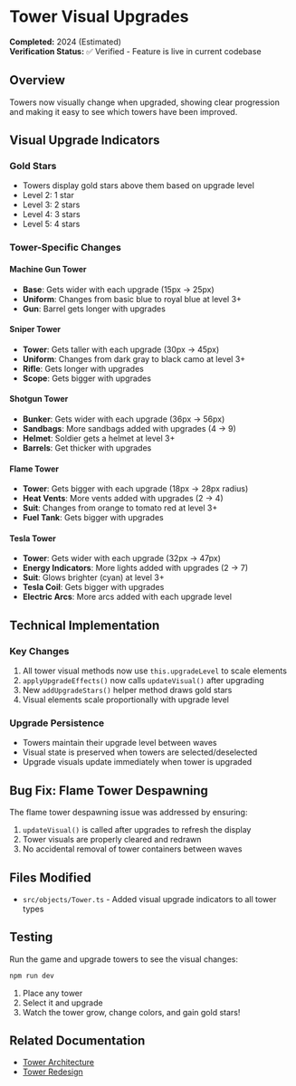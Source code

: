 # Tower Visual Upgrades

**Completed:** 2024 (Estimated)  
**Verification Status:** ✅ Verified - Feature is live in current codebase

## Overview

Towers now visually change when upgraded, showing clear progression and making it easy to see which towers have been improved.

## Visual Upgrade Indicators

### Gold Stars

- Towers display gold stars above them based on upgrade level
- Level 2: 1 star
- Level 3: 2 stars
- Level 4: 3 stars
- Level 5: 4 stars

### Tower-Specific Changes

#### Machine Gun Tower

- **Base**: Gets wider with each upgrade (15px → 25px)
- **Uniform**: Changes from basic blue to royal blue at level 3+
- **Gun**: Barrel gets longer with upgrades

#### Sniper Tower

- **Tower**: Gets taller with each upgrade (30px → 45px)
- **Uniform**: Changes from dark gray to black camo at level 3+
- **Rifle**: Gets longer with upgrades
- **Scope**: Gets bigger with upgrades

#### Shotgun Tower

- **Bunker**: Gets wider with each upgrade (36px → 56px)
- **Sandbags**: More sandbags added with upgrades (4 → 9)
- **Helmet**: Soldier gets a helmet at level 3+
- **Barrels**: Get thicker with upgrades

#### Flame Tower

- **Tower**: Gets bigger with each upgrade (18px → 28px radius)
- **Heat Vents**: More vents added with upgrades (2 → 4)
- **Suit**: Changes from orange to tomato red at level 3+
- **Fuel Tank**: Gets bigger with upgrades

#### Tesla Tower

- **Tower**: Gets wider with each upgrade (32px → 47px)
- **Energy Indicators**: More lights added with upgrades (2 → 7)
- **Suit**: Glows brighter (cyan) at level 3+
- **Tesla Coil**: Gets bigger with upgrades
- **Electric Arcs**: More arcs added with each upgrade level

## Technical Implementation

### Key Changes

1. All tower visual methods now use `this.upgradeLevel` to scale elements
2. `applyUpgradeEffects()` now calls `updateVisual()` after upgrading
3. New `addUpgradeStars()` helper method draws gold stars
4. Visual elements scale proportionally with upgrade level

### Upgrade Persistence

- Towers maintain their upgrade level between waves
- Visual state is preserved when towers are selected/deselected
- Upgrade visuals update immediately when tower is upgraded

## Bug Fix: Flame Tower Despawning

The flame tower despawning issue was addressed by ensuring:

1. `updateVisual()` is called after upgrades to refresh the display
2. Tower visuals are properly cleared and redrawn
3. No accidental removal of tower containers between waves

## Files Modified

- `src/objects/Tower.ts` - Added visual upgrade indicators to all tower types

## Testing

Run the game and upgrade towers to see the visual changes:

```bash
npm run dev
```

1. Place any tower
2. Select it and upgrade
3. Watch the tower grow, change colors, and gain gold stars!

## Related Documentation

- [Tower Architecture](../../Features/Towers/README.md)
- [Tower Redesign](./TOWER_REDESIGN.md)
